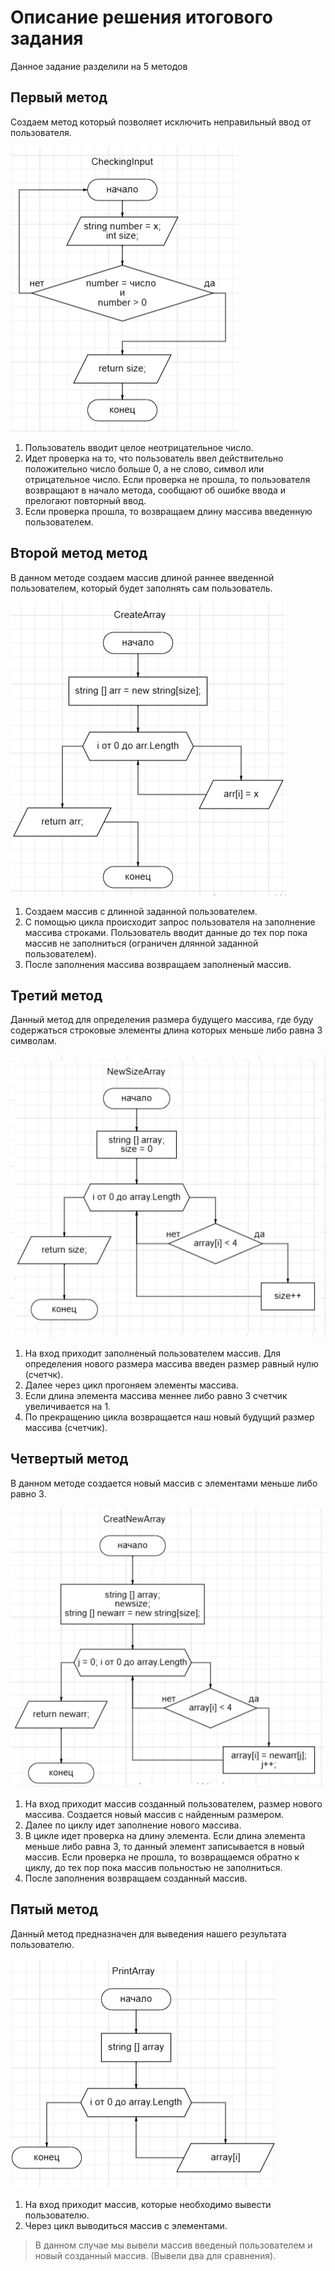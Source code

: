 # Описание решения итогового задания
Данное задание разделили на 5 методов
## Первый метод 
Создаем метод который позволяет исключить неправильный ввод от пользователя.

![CheckingInput](flowcharts/CheckingInput.jpg)

1. Пользователь вводит целое неотрицательное число.
2. Идет проверка на то, что пользователь ввел действительно положительно число больше 0, а не слово, символ или отрицательное число. Если проверка не прошла, то пользователя возвращают в начало метода, сообщают об ошибке ввода и прелогают повторный ввод.
3. Если проверка прошла, то возвращаем длину массива введенную пользователем.

## Второй метод метод
В данном методе создаем массив длиной раннее введенной пользователем, который будет заполнять сам пользователь.

![CreateArray](flowcharts/CreateArray.jpg) 

1. Создаем массив с длинной заданной пользователем.
2. С помощью цикла происходит запрос пользователя на заполнение массива строками. Пользователь вводит данные до тех пор пока массив не заполниться (ограничен длянной заданной пользователем).
3. После заполнения массива возвращаем заполненый массив.

## Третий метод
Данный метод для определения размера будущего массива, где буду содержаться строковые элементы длина которых меньше либо равна 3 символам.

![NewSizeArray](flowcharts/NewSizeArray.jpg)

1. На вход приходит заполненый пользователем массив. Для определения нового размера массива введен размер равный нулю (счетчк).
2. Далее через цикл прогоняем элементы массива.
3. Если длина элемента массива меннее либо равно 3 счетчик увеличивается на 1.
4. По прекращению цикла возвращается наш новый будущий размер массива (счетчик).

## Четвертый метод
В данном методе создается новый массив с элементами меньше либо равно 3.

![NewSizeArray](flowcharts/CreatNewArray.jpg)

1. На вход приходит массив созданный пользователем, размер нового массива. Создается новый массив с найденным размером.
2. Далее по циклу идет заполнение нового массива.
3. В цикле идет проверка на длину элемента. Если длина элемента меньше либо равна 3, то данный элемент записывается в новый массив. Если проверка не прошла, то возвращаемся обратно к циклу, до тех пор пока массив польностью не заполниться.
4. После заполнения возвращаем созданный массив.

## Пятый метод
Данный метод предназначен для выведения нашего результата пользователю.

![NewSizeArray](flowcharts/PrintArray.jpg)

1. На вход приходит массив, которые необходимо вывести пользователю.
2. Через цикл выводиться массив с элементами.

>В данном случае мы вывели массив введеный пользователем и новый созданный массив. (Вывели два для сравнения).